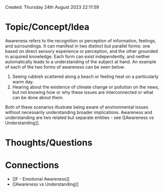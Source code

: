 ---
---

Created: Thursday 24th August 2023 22:11:59
# Topic/Concept/Idea

Awareness refers to the recognition or perception of information, feelings, and surroundings. It can manifest in two distinct but parallel forms: one based on direct sensory experience or perception, and the other grounded in acquired knowledge. Each form can exist independently, and neither automatically leads to a understanding of the subject at hand. An example of each of the two forms of awareness can be seen below.

1. Seeing rubbish scattered along a beach or feeling heat on a particularly warm day.
2. Hearing about the existence of climate change or pollution on the news, but not knowing how or why these issues are interconnected or what can be done about them.

Both of these scenarios illustrate being aware of environmental issues without necessarily understanding broader implications. Awareness and understanding are two related but separate entities - see [[Awareness vs Understanding]].

# Thoughts/Questions


# Connections

- [[F - Emotional Awareness]]
- [[Awareness vs Understanding]]

